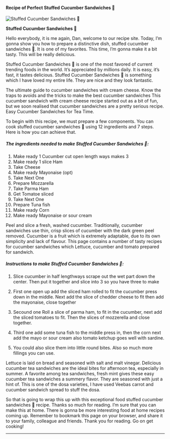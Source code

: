             

#### Recipe of Perfect Stuffed Cucumber Sandwiches 🤗

![Stuffed Cucumber Sandwiches 🤗](https://img-global.cpcdn.com/recipes/c09ce2268ee321ac/751x532cq70/stuffed-cucumber-sandwiches-%f0%9f%a4%97-recipe-main-photo.jpg)

**Stuffed Cucumber Sandwiches 🤗**

Hello everybody, it is me again, Dan, welcome to our recipe site. Today, I’m gonna show you how to prepare a distinctive dish, stuffed cucumber sandwiches 🤗. It is one of my favorites. This time, I’m gonna make it a bit tasty. This will be really delicious.

Stuffed Cucumber Sandwiches 🤗 is one of the most favored of current trending foods in the world. It’s appreciated by millions daily. It is easy, it’s fast, it tastes delicious. Stuffed Cucumber Sandwiches 🤗 is something which I have loved my entire life. They are nice and they look fantastic.

The ultimate guide to cucumber sandwiches with cream cheese. Know the traps to avoids and the tricks to make the best cucumber sandwiches This cucumber sandwich with cream cheese recipe started out as a bit of fun, but we soon realised that cucumber sandwiches are a pretty serious recipe. Easy Cucumber Sandwiches for Tea Time.

To begin with this recipe, we must prepare a few components. You can cook stuffed cucumber sandwiches 🤗 using 12 ingredients and 7 steps. Here is how you can achieve that.

##### The ingredients needed to make Stuffed Cucumber Sandwiches 🤗:

1.  Make ready 1 Cucumber cut open length ways makes 3
2.  Make ready 1 slice Ham
3.  Take Cheese
4.  Make ready Mayonaise (opt)
5.  Take Next One
6.  Prepare Mozzarella
7.  Take Parma Ham
8.  Get Tomatoe sliced
9.  Take Next One
10.  Prepare Tuna fish
11.  Make ready Corn
12.  Make ready Mayonaise or sour cream

Peel and slice a fresh, washed cucumber. Traditionally, cucumber sandwiches use thin, crisp slices of cucumber with the dark green peel removed. Cucumber is a fruit which is extremely adaptable, due to its own simplicity and lack of flavour. This page contains a number of tasty recipes for cucumber sandwiches which Lettuce, cucumber and tomato prepared for sandwich.

##### Instructions to make Stuffed Cucumber Sandwiches 🤗:

1.  Slice cucumber in half lengthways scrape out the wet part down the center. Then put it together and slice into 3 so you have three to make
2.  First one open up add the sliced ham rolled to fit the cucumber press down in the middle. Next add the slice of chedder cheese to fit then add the mayonaise, close together

4.  Secound one Roll a slice of parma ham, to fit in the cucumber, next add the sliced tomatoes to fit. Then the slices of mozzerella and close together.

6.  Third one add some tuna fish to the middle press in, then the corn next add the mayo or sour cream also tomato ketchup goes well with sardine.
7.  You could also slice them into little round bites. Also so much more fillings you can use.

Lettuce is laid on bread and seasoned with salt and malt vinegar. Delicious cucumber tea sandwiches are the ideal bites for afternoon tea, especially in summer. A favorite among tea sandwiches, fresh mint gives these easy cucumber tea sandwiches a summery flavor. They are seasoned with just a hint of. This is one of the dosa varieties, I have used Veebas carrot and cucumber sandwich spread to stuff the dosa.

So that is going to wrap this up with this exceptional food stuffed cucumber sandwiches 🤗 recipe. Thanks so much for reading. I’m sure that you can make this at home. There is gonna be more interesting food at home recipes coming up. Remember to bookmark this page on your browser, and share it to your family, colleague and friends. Thank you for reading. Go on get cooking!

* * *